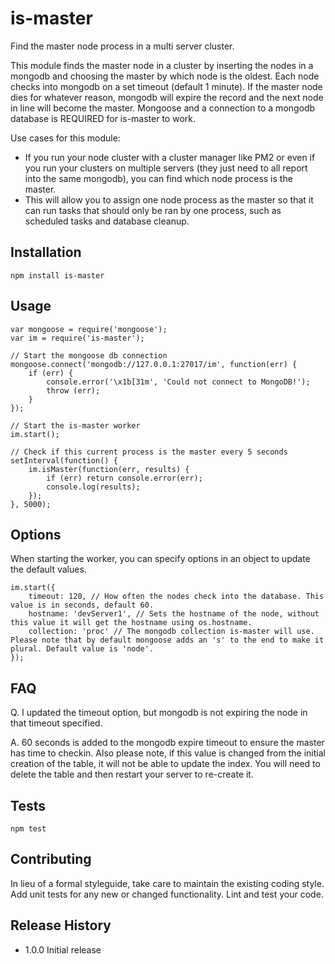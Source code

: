 is-master
=========

Find the master node process in a multi server cluster.

This module finds the master node in a cluster by inserting the nodes in a mongodb and choosing the master by which node is the oldest. Each node checks into mongodb on a set timeout (default 1 minute). If the master node dies for whatever reason, mongodb will expire the record and the next node in line will become the master. Mongoose and a connection to a mongodb database is REQUIRED for is-master to work.

Use cases for this module:
* If you run your node cluster with a cluster manager like PM2 or even if you run your clusters on multiple servers (they just need to all report into the same mongodb), you can find which node process is the master.
* This will allow you to assign one node process as the master so that it can run tasks that should only be ran by one process, such as scheduled tasks and database cleanup.

## Installation

    npm install is-master

## Usage

    var mongoose = require('mongoose');
    var im = require('is-master');

    // Start the mongoose db connection
    mongoose.connect('mongodb://127.0.0.1:27017/im', function(err) {
        if (err) {
            console.error('\x1b[31m', 'Could not connect to MongoDB!');
            throw (err);
        }
    });

    // Start the is-master worker
    im.start();

    // Check if this current process is the master every 5 seconds
    setInterval(function() {
        im.isMaster(function(err, results) {
            if (err) return console.error(err);
            console.log(results);
        });
    }, 5000);

## Options

When starting the worker, you can specify options in an object to update the default values.

    im.start({
        timeout: 120, // How often the nodes check into the database. This value is in seconds, default 60.
        hostname: 'devServer1', // Sets the hostname of the node, without this value it will get the hostname using os.hostname.
        collection: 'proc' // The mongodb collection is-master will use. Please note that by default mongoose adds an 's' to the end to make it plural. Default value is 'node'.
    });

## FAQ

Q. I updated the timeout option, but mongodb is not expiring the node in that timeout specified.

A. 60 seconds is added to the mongodb expire timeout to ensure the master has time to checkin. Also please note, if this value is changed from the initial creation of the table, it will not be able to update the index. You will need to delete the table and then restart your server to re-create it.

## Tests

    npm test

## Contributing

In lieu of a formal styleguide, take care to maintain the existing coding style.
Add unit tests for any new or changed functionality. Lint and test your code.

## Release History

* 1.0.0 Initial release
